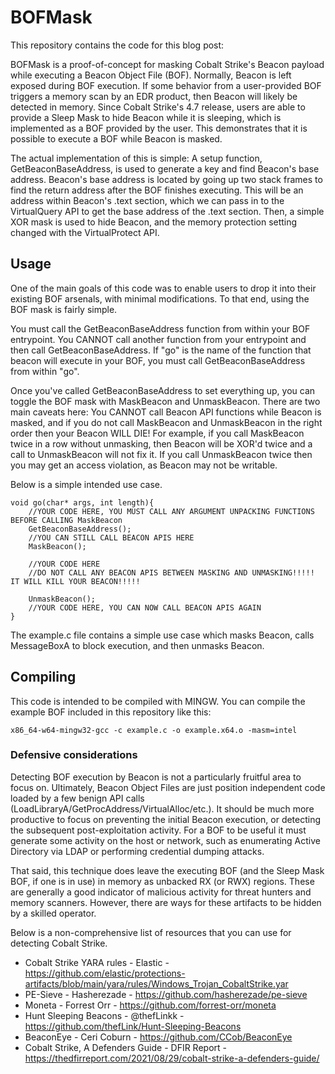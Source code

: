 # BOFMask
This repository contains the code for this blog post: 

BOFMask is a proof-of-concept for masking Cobalt Strike's Beacon payload while executing a Beacon Object File (BOF). Normally, Beacon is left exposed during BOF execution. If some behavior from a user-provided BOF triggers a memory scan by an EDR product, then Beacon will likely be detected in memory. Since Cobalt Strike's 4.7 release, users are able to provide a Sleep Mask to hide Beacon while it is sleeping, which is implemented as a BOF provided by the user. This demonstrates that it is possible to execute a BOF while Beacon is masked.

The actual implementation of this is simple: A setup function, GetBeaconBaseAddress, is used to generate a key and find Beacon's base address. Beacon's base address is located by going up two stack frames to find the return address after the BOF finishes executing. This will be an address within Beacon's .text section, which we can pass in to the VirtualQuery API to get the base address of the .text section. Then, a simple XOR mask is used to hide Beacon, and the memory protection setting changed with the VirtualProtect API.

## Usage
One of the main goals of this code was to enable users to drop it into their existing BOF arsenals, with minimal modifications. To that end, using the BOF mask is fairly simple.

You must call the GetBeaconBaseAddress function from within your BOF entrypoint. You CANNOT call another function from your entrypoint and then call GetBeaconBaseAddress. If "go" is the name of the function that beacon will execute in your BOF, you must call GetBeaconBaseAddress from within "go". 

Once you've called GetBeaconBaseAddress to set everything up, you can toggle the BOF mask with MaskBeacon and UnmaskBeacon. There are two main caveats here: You CANNOT call Beacon API functions while Beacon is masked, and if you do not call MaskBeacon and UnmaskBeacon in the right order then your Beacon WILL DIE! For example, if you call MaskBeacon twice in a row without unmasking, then Beacon will be XOR'd twice and a call to UnmaskBeacon will not fix it. If you call UnmaskBeacon twice then you may get an access violation, as Beacon may not be writable. 

Below is a simple intended use case.
```
void go(char* args, int length){
    //YOUR CODE HERE, YOU MUST CALL ANY ARGUMENT UNPACKING FUNCTIONS BEFORE CALLING MaskBeacon
    GetBeaconBaseAddress();
    //YOU CAN STILL CALL BEACON APIS HERE
    MaskBeacon();

    //YOUR CODE HERE
    //DO NOT CALL ANY BEACON APIS BETWEEN MASKING AND UNMASKING!!!!! IT WILL KILL YOUR BEACON!!!!!

    UnmaskBeacon();
    //YOUR CODE HERE, YOU CAN NOW CALL BEACON APIS AGAIN
}
```
The example.c file contains a simple use case which masks Beacon, calls MessageBoxA to block execution, and then unmasks Beacon. 

## Compiling
This code is intended to be compiled with MINGW. You can compile the example BOF included in this repository like this:
```
x86_64-w64-mingw32-gcc -c example.c -o example.x64.o -masm=intel
```

### Defensive considerations
Detecting BOF execution by Beacon is not a particularly fruitful area to focus on. Ultimately, Beacon Object Files are just position independent code loaded by a few benign API calls (LoadLibraryA/GetProcAddress/VirtualAlloc/etc.). It should be much more productive to focus on preventing the initial Beacon execution, or detecting the subsequent post-exploitation activity. For a BOF to be useful it must generate some activity on the host or network, such as enumerating Active Directory via LDAP or performing credential dumping attacks. 

That said, this technique does leave the executing BOF (and the Sleep Mask BOF, if one is in use) in memory as unbacked RX (or RWX) regions. These are generally a good indicator of malicious activity for threat hunters and memory scanners. However, there are ways for these artifacts to be hidden by a skilled operator. 

Below is a non-comprehensive list of resources that you can use for detecting Cobalt Strike.
*	Cobalt Strike YARA rules - Elastic - https://github.com/elastic/protections-artifacts/blob/main/yara/rules/Windows_Trojan_CobaltStrike.yar
*	PE-Sieve - Hasherezade - https://github.com/hasherezade/pe-sieve
*	Moneta - Forrest Orr - https://github.com/forrest-orr/moneta
*	Hunt Sleeping Beacons - @thefLinkk - https://github.com/thefLink/Hunt-Sleeping-Beacons
*	BeaconEye - Ceri Coburn - https://github.com/CCob/BeaconEye
*	Cobalt Strike, A Defenders Guide - DFIR Report - https://thedfirreport.com/2021/08/29/cobalt-strike-a-defenders-guide/
